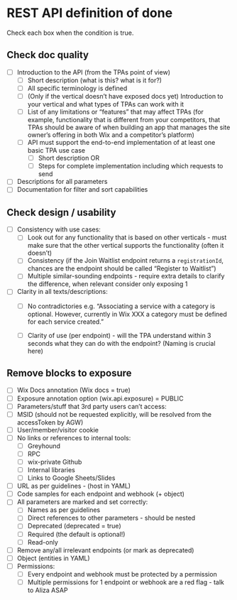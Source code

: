 # REST API definition of done

Check each box when the condition is true.

## Check doc quality

 - [ ] Introduction to the API (from the TPAs point of view)
   - [ ] Short description (what is this? what is it for?)
   - [ ]  All specific terminology is defined
   - [ ] (Only if the vertical doesn’t have exposed docs yet) Introduction to your vertical and what types of TPAs can work with it
   - [ ] List of any limitations or “features” that may affect TPAs (for example, functionality that is different from your competitors, that TPAs should be aware of when building an app that manages the site owner’s offering in both Wix and a competitor’s platform)
   - [ ] API must support the end-to-end implementation of at least one basic TPA use case
     - [ ] Short description OR
     - [ ] Steps for complete implementation including which requests to send
- [ ] Descriptions for all parameters
- [ ] Documentation for filter and sort capabilities

## Check design / usability 

- [ ] Consistency with use cases:
  - [ ] Look out for any functionality that is based on other verticals - must make sure that the other vertical supports the functionality (often it doesn’t)
  - [ ] Consistency (if the Join Waitlist endpoint returns a `registrationId`, chances are the endpoint should be called “Register to Waitlist”)
  - [ ] Multiple similar-sounding endpoints - require extra details to clarify the difference, when relevant consider only exposing 1
- [ ] Clarity in all texts/descriptions:
  - [ ] No contradictories e.g. “Associating a service with a category is optional. However, currently in Wix XXX a category must be defined for each service created.”
  - [ ]  Clarity of use (per endpoint) - will the TPA understand within 3 seconds what they can do with the endpoint? (Naming is crucial here)


## Remove blocks to exposure

- [ ] Wix Docs annotation (Wix docs = true)
 - [ ] Exposure annotation option (wix.api.exposure) = PUBLIC
 - [ ] Parameters/stuff that 3rd party users can’t access:
 - [ ] MSID (should not be requested explicitly, will be resolved from the accessToken by AGW)
 - [ ] User/member/visitor cookie 
 - [ ] No links or references to internal tools: 
   - [ ] Greyhound 	
   - [ ] RPC 
   - [ ] wix-private Github
   - [ ] Internal libraries
   - [ ] Links to Google Sheets/Slides
 - [ ] URL as per guidelines - (host in YAML)
 - [ ] Code samples for each endpoint and webhook (+ object)
 - [ ] All parameters are marked and set correctly:
   - [ ] Names as per guidelines
   - [ ] Direct references to other parameters - should be nested
   - [ ] Deprecated (deprecated = true)
   - [ ] Required (the default is optional!)
   - [ ] Read-only
 - [ ] Remove any/all irrelevant endpoints (or mark as deprecated)
 - [ ] Object (entities in YAML)
 - [ ] Permissions:
   - [ ] Every endpoint and webhook must be protected by a permission
   - [ ] Multiple permissions for 1 endpoint or webhook are a red flag - talk to Aliza ASAP

<?--- based on https://docs.google.com/document/d/1hhQrnA07TMjYaX_c05mHRf5jjqtDSSFrxlzfMZ93xdA/edit?userstoinvite=laurake%40wix.com&actionButton=1# --->
